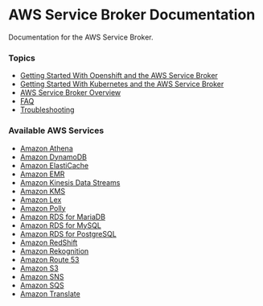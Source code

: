 AWS Service Broker Documentation
================================
Documentation for the AWS Service Broker.

### Topics
* [Getting Started With Openshift and the AWS Service Broker](/docs/getting-started-openshift.md)
* [Getting Started With Kubernetes and the AWS Service Broker](/docs/getting-started-k8s.md)
* [AWS Service Broker Overview](/docs/Overview.md)
* [FAQ](/docs/FAQ.md)
* [Troubleshooting](/docs/Troubleshooting.md)


### Available AWS Services
* [Amazon Athena](/templates/athena)
* [Amazon DynamoDB](/templates/dynamodb)
* [Amazon ElastiCache](/templates/elasticache)
* [Amazon EMR](/templates/emr)
* [Amazon Kinesis Data Streams](/templates/kinesis)
* [Amazon KMS](/templates/kms)
* [Amazon Lex](/templates/lex)
* [Amazon Polly](/templates/polly)
* [Amazon RDS for MariaDB](/templates/rdsmariadb)
* [Amazon RDS for MySQL](/templates/rdsmysql)
* [Amazon RDS for PostgreSQL](/templates/rdspostgresql)
* [Amazon RedShift](/templates/redshift)
* [Amazon Rekognition](/templates/rekognition)
* [Amazon Route 53](/templates/r53)
* [Amazon S3](/templates/s3)
* [Amazon SNS](/templates/sns)
* [Amazon SQS](/templates/sqs)
* [Amazon Translate](/templates/translate)
